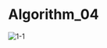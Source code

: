 # Algorithm_04
![1-1](https://user-images.githubusercontent.com/50062132/83540548-7569bb00-a533-11ea-90ac-bf25df2e6088.png)
